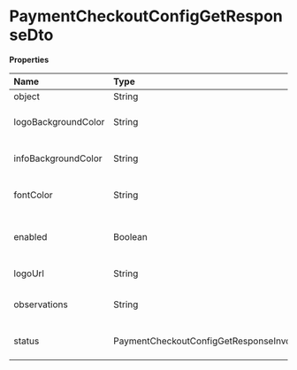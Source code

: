 # PaymentCheckoutConfigGetResponseDto

**Properties**

| Name                | Type                                                | Required | Description                                  |
| :------------------ | :-------------------------------------------------- | :------- | :------------------------------------------- |
| object              | String                                              | ❌       | Object type                                  |
| logoBackgroundColor | String                                              | ❌       | Logo background color                        |
| infoBackgroundColor | String                                              | ❌       | Background color of your information         |
| fontColor           | String                                              | ❌       | Font color of your information               |
| enabled             | Boolean                                             | ❌       | Indicates whether personalization is enabled |
| logoUrl             | String                                              | ❌       | Logo download link                           |
| observations        | String                                              | ❌       | Invoice personalization analysis notes       |
| status              | PaymentCheckoutConfigGetResponseInvoiceConfigStatus | ❌       | Invoice personalization status               |

<!-- This file was generated by liblab | https://liblab.com/ -->
